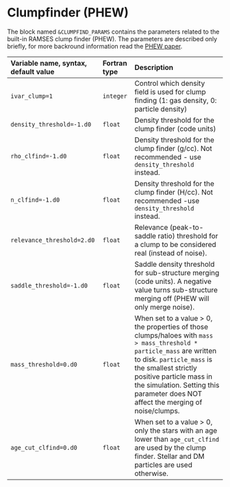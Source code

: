 

# Clumpfinder (PHEW) #

The block named `&CLUMPFIND_PARAMS` contains the parameters related to the built-in RAMSES clump finder (PHEW). The parameters are described only briefly, for more backround information read the [PHEW paper](http://www.comp-astrophys-cosmol.com/content/pdf/s40668-015-0009-7.pdf).

| Variable name, syntax, default value | Fortran type  | Description               |
|:---------------------------- |:------------- |:------------------------- |
| `ivar_clump=1`               | `integer`     | Control which density field is used for clump finding (1: gas density, 0: particle density)
| `density_threshold=-1.d0`              | `float`     | Density threshold for the clump finder (code units)
| `rho_clfind=-1.d0`                     | `float`     | Density threshold for the clump finder (g/cc). Not recommended - use `density_threshold` instead.
| `n_clfind=-1.d0`                       | `float`     | Density threshold for the clump finder (H/cc). Not recommended -use `density_threshold` instead.
| `relevance_threshold=2.d0`             | `float`     | Relevance (peak-to-saddle ratio) threshold for a clump to be considered real (instead of noise).
| `saddle_threshold=-1.d0`               | `float`     | Saddle density threshold for sub-structure merging (code units). A negative value turns sub-structure merging off (PHEW will only merge noise).
| `mass_threshold=0.d0`                  | `float`     | When set to a value > 0, the properties of those clumps/haloes with `mass > mass_threshold * particle_mass` are written to disk. `particle_mass` is the smallest strictly positive particle mass in the simulation. Setting this parameter does NOT affect the merging of noise/clumps.
| `age_cut_clfind=0.d0`                  | `float`     | When set to a value > 0, only the stars with an age lower than `age_cut_clfind` are used by the clump finder. Stellar and DM particles are used otherwise.
